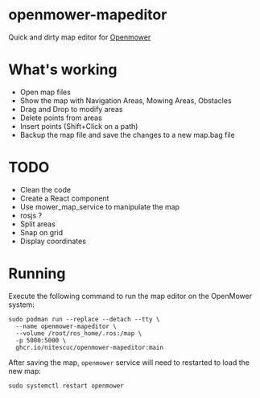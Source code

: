 # openmower-mapeditor
Quick and dirty map editor for [Openmower](https://openmower.de/)

# What's working
- Open map files
- Show the map with Navigation Areas, Mowing Areas, Obstacles
- Drag and Drop to modify areas
- Delete points from areas
- Insert points (Shift+Click on a path)
- Backup the map file and save the changes to a new map.bag file

# TODO
- Clean the code
- Create a React component
- Use mower_map_service to manipulate the map
- rosjs ?
- Split areas
- Snap on grid
- Display coordinates

# Running

Execute the following command to run the map editor on the OpenMower system:

```
sudo podman run --replace --detach --tty \
  --name openmower-mapeditor \
  --volume /root/ros_home/.ros:/map \
  -p 5000:5000 \
  ghcr.io/nitescuc/openmower-mapeditor:main
```

After saving the map, `openmower` service will need to restarted to load the new map:

```
sudo systemctl restart openmower
```

